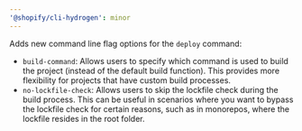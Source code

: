 ```yaml
---
'@shopify/cli-hydrogen': minor
---
```

Adds new command line flag options for the `deploy` command:

- `build-command`: Allows users to specify which command is used to build the project (instead of the default build function). This provides more flexibility for projects that have custom build processes.
- `no-lockfile-check`: Allows users to skip the lockfile check during the build process. This can be useful in scenarios where you want to bypass the lockfile check for certain reasons, such as in monorepos, where the lockfile resides in the root folder.

